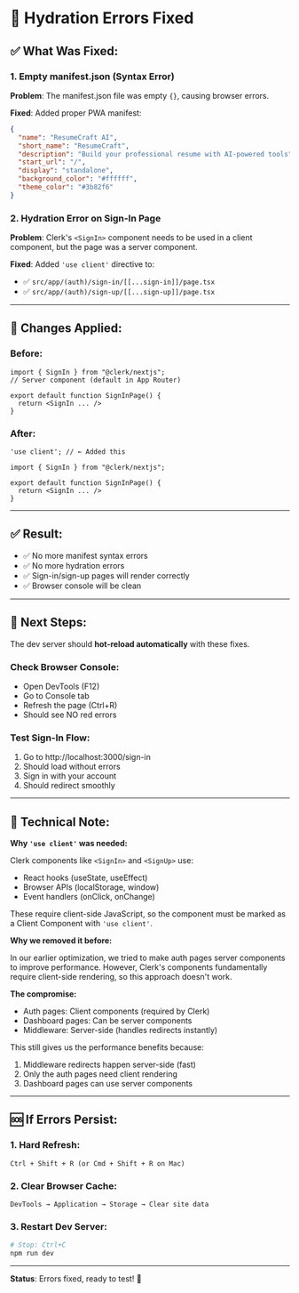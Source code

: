 # 🔧 Hydration Errors Fixed

## ✅ What Was Fixed:

### 1. **Empty manifest.json** (Syntax Error)

**Problem**: The manifest.json file was empty `{}`, causing browser errors.

**Fixed**: Added proper PWA manifest:

```json
{
  "name": "ResumeCraft AI",
  "short_name": "ResumeCraft",
  "description": "Build your professional resume with AI-powered tools",
  "start_url": "/",
  "display": "standalone",
  "background_color": "#ffffff",
  "theme_color": "#3b82f6"
}
```

### 2. **Hydration Error on Sign-In Page**

**Problem**: Clerk's `<SignIn>` component needs to be used in a client component, but the page was a server component.

**Fixed**: Added `'use client'` directive to:

- ✅ `src/app/(auth)/sign-in/[[...sign-in]]/page.tsx`
- ✅ `src/app/(auth)/sign-up/[[...sign-up]]/page.tsx`

---

## 🔄 Changes Applied:

### Before:

```tsx
import { SignIn } from "@clerk/nextjs";
// Server component (default in App Router)

export default function SignInPage() {
  return <SignIn ... />
}
```

### After:

```tsx
'use client'; // ← Added this

import { SignIn } from "@clerk/nextjs";

export default function SignInPage() {
  return <SignIn ... />
}
```

---

## ✅ Result:

- ✅ No more manifest syntax errors
- ✅ No more hydration errors
- ✅ Sign-in/sign-up pages will render correctly
- ✅ Browser console will be clean

---

## 🎯 Next Steps:

The dev server should **hot-reload automatically** with these fixes.

### Check Browser Console:

- Open DevTools (F12)
- Go to Console tab
- Refresh the page (Ctrl+R)
- Should see NO red errors

### Test Sign-In Flow:

1. Go to http://localhost:3000/sign-in
2. Should load without errors
3. Sign in with your account
4. Should redirect smoothly

---

## 📝 Technical Note:

**Why `'use client'` was needed:**

Clerk components like `<SignIn>` and `<SignUp>` use:

- React hooks (useState, useEffect)
- Browser APIs (localStorage, window)
- Event handlers (onClick, onChange)

These require client-side JavaScript, so the component must be marked as a Client Component with `'use client'`.

**Why we removed it before:**

In our earlier optimization, we tried to make auth pages server components to improve performance. However, Clerk's components fundamentally require client-side rendering, so this approach doesn't work.

**The compromise:**

- Auth pages: Client components (required by Clerk)
- Dashboard pages: Can be server components
- Middleware: Server-side (handles redirects instantly)

This still gives us the performance benefits because:

1. Middleware redirects happen server-side (fast)
2. Only the auth pages need client rendering
3. Dashboard pages can use server components

---

## 🆘 If Errors Persist:

### 1. Hard Refresh:

```
Ctrl + Shift + R (or Cmd + Shift + R on Mac)
```

### 2. Clear Browser Cache:

```
DevTools → Application → Storage → Clear site data
```

### 3. Restart Dev Server:

```powershell
# Stop: Ctrl+C
npm run dev
```

---

**Status**: Errors fixed, ready to test! 🚀
